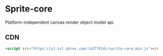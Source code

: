 # Sprite-core

Platform-independent canvas render object model api.

## CDN

```html
<script src="https://s3.ssl.qhres.com/!a2f791dc/sprite-core.min.js"></script>
```
